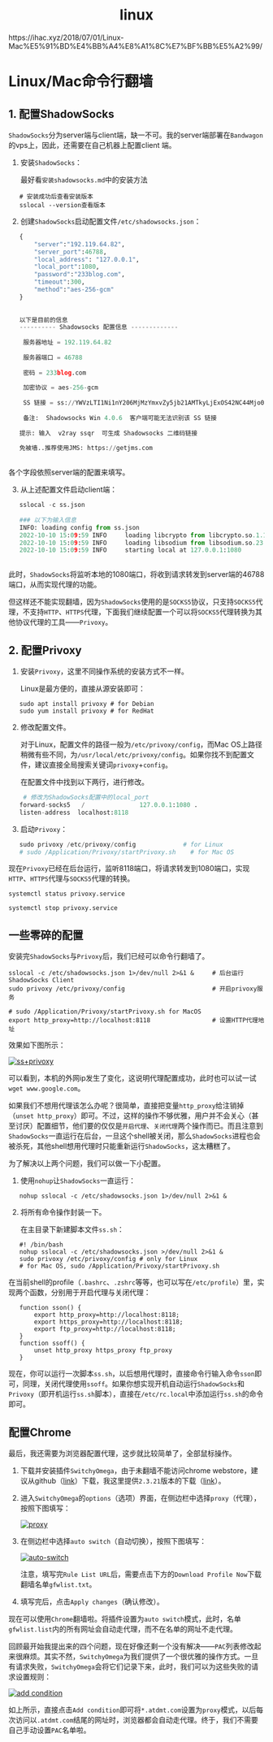 <h1 align="center">linux</h1>
https://ihac.xyz/2018/07/01/Linux-Mac%E5%91%BD%E4%BB%A4%E8%A1%8C%E7%BF%BB%E5%A2%99/



# Linux/Mac命令行翻墙





## 1. 配置ShadowSocks

`ShadowSocks`分为server端与client端，缺一不可。我的server端部署在`Bandwagon`的vps上，因此，还需要在自己机器上配置client 端。

1. 安装`ShadowSocks`：

   最好看`安装shadowsocks.md`中的安装方法

```shell
   # 安装成功后查看安装版本
   sslocal --version查看版本
```

2. 创建`ShadowSocks`启动配置文件`/etc/shadowsocks.json`：

```python
   {
       "server":"192.119.64.82",
       "server_port":46788,
       "local_address": "127.0.0.1",
       "local_port":1080,
       "password":"233blog.com",
       "timeout":300,
       "method":"aes-256-gcm"
   }
   
   
   以下是目前的信息
   ---------- Shadowsocks 配置信息 -------------
   
    服务器地址 = 192.119.64.82
   
    服务器端口 = 46788
   
    密码 = 233blog.com
   
    加密协议 = aes-256-gcm
   
    SS 链接 = ss://YWVzLTI1Ni1nY206MjMzYmxvZy5jb21AMTkyLjExOS42NC44Mjo0Njc4OA==#233v2.com_ss_192.119.64.82
   
    备注:  Shadowsocks Win 4.0.6  客户端可能无法识别该 SS 链接
   
   提示: 输入  v2ray ssqr  可生成 Shadowsocks 二维码链接
   
   免被墙..推荐使用JMS: https://getjms.com
   
```

   各个字段依照server端的配置来填写。

   

3. 从上述配置文件启动client端：

```python
   sslocal -c ss.json
   
   ### 以下为输入信息
   INFO: loading config from ss.json
   2022-10-10 15:09:59 INFO     loading libcrypto from libcrypto.so.1.1
   2022-10-10 15:09:59 INFO     loading libsodium from libsodium.so.23
   2022-10-10 15:09:59 INFO     starting local at 127.0.0.1:1080
   
```

   此时，`ShadowSocks`将监听本地的1080端口，将收到请求转发到server端的46788端口，从而实现代理的功能。

但这样还不能实现翻墙，因为`ShadowSocks`使用的是`SOCKS5`协议，只支持`SOCKS5`代理，不支持`HTTP`、`HTTPS`代理，下面我们继续配置一个可以将`SOCKS5`代理转换为其他协议代理的工具——`Privoxy`。





## 2. 配置Privoxy

1. 安装`Privoxy`，这里不同操作系统的安装方式不一样。

   Linux是最方便的，直接从源安装即可：

```shell
   sudo apt install privoxy # for Debian
   sudo yum install privoxy # for RedHat
```

   

   

2. 修改配置文件。

   对于Linux，配置文件的路径一般为`/etc/privoxy/config`，而Mac OS上路径稍微有些不同，为`/usr/local/etc/privoxy/config`。如果你找不到配置文件，建议直接全局搜索关键词`privoxy`+`config`。

   在配置文件中找到以下两行，进行修改。

```python
    # 修改为ShadowSocks配置中的local_port
   forward-socks5   /               127.0.0.1:1080 .
   listen-address  localhost:8118
```

   

3. 启动`Privoxy`：

```python
   sudo privoxy /etc/privoxy/config             # for Linux
   # sudo /Application/Privoxy/startPrivoxy.sh    # for Mac OS
```

现在`Privoxy`已经在后台运行，监听8118端口，将请求转发到1080端口，实现`HTTP`、`HTTPS`代理与`SOCKS5`代理的转换。

```shell
systemctl status privoxy.service

systemctl stop privoxy.service
```



## 一些零碎的配置

安装完`ShadowSocks`与`Privoxy`后，我们已经可以命令行翻墙了。

```shell
sslocal -c /etc/shadowsocks.json 1>/dev/null 2>&1 &     # 后台运行ShadowSocks Client
sudo privoxy /etc/privoxy/config                        # 开启privoxy服务

# sudo /Application/Privoxy/startPrivoxy.sh for MacOS
export http_proxy=http://localhost:8118                 # 设置HTTP代理地址
```

效果如下图所示：

[![ss+privoxy](https://ihac.xyz/contents/images/shadowsocks-privoxy.png)](https://ihac.xyz/contents/images/shadowsocks-privoxy.png)

可以看到，本机的外网ip发生了变化，这说明代理配置成功，此时也可以试一试`wget www.google.com`。

如果我们不想用代理该怎么办呢？很简单，直接把变量`http_proxy`给注销掉（`unset http_proxy`）即可。不过，这样的操作不够优雅，用户并不会关心（甚至讨厌）配置细节，他们要的仅仅是`开启代理`、`关闭代理`两个操作而已。而且注意到`ShadowSocks`一直运行在后台，一旦这个shell被关闭，那么`ShadowSocks`进程也会被杀死，其他shell想用代理时只能重新运行`ShadowSocks`，这太糟糕了。

为了解决以上两个问题，我们可以做一下小配置。

1. 使用`nohup`让`ShadowSocks`一直运行：

```shell
   nohup sslocal -c /etc/shadowsocks.json 1>/dev/null 2>&1 &
```

2. 将所有命令操作封装一下。

   在主目录下新建脚本文件`ss.sh`：

```shell
   #! /bin/bash
   nohup sslocal -c /etc/shadowsocks.json >/dev/null 2>&1 &
   sudo privoxy /etc/privoxy/config # only for Linux
   # for Mac OS, sudo /Application/Privoxy/startPrivoxy.sh
```

   在当前shell的profile（`.bashrc`、`.zshrc`等等，也可以写在`/etc/profile`）里，实现两个函数，分别用于开启代理与关闭代理：

```shell
   function sson() {
       export http_proxy=http://localhost:8118;
       export https_proxy=http://localhost:8118;
       export ftp_proxy=http://localhost:8118;
   }
   function ssoff() {
       unset http_proxy https_proxy ftp_proxy
   }
```

   现在，你可以运行一次脚本`ss.sh`，以后想用代理时，直接命令行输入命令`sson`即可，同理，关闭代理使用`ssoff`。如果你想实现开机自动运行`ShadowSocks`和`Privoxy`（即开机运行`ss.sh`脚本），直接在`/etc/rc.local`中添加运行`ss.sh`的命令即可。

## 配置Chrome

最后，我还需要为浏览器配置代理，这步就比较简单了，全部鼠标操作。

1. 下载并安装插件`SwitchyOmega`，由于未翻墙不能访问chrome webstore，建议从github（[link](https://github.com/FelisCatus/SwitchyOmega/releases/download/v2.3.21/SwitchyOmega.crx)）下载，我这里提供`2.3.21`版本的下载（[link](http://www.xiaoan.org/share/SwitchyOmega.crx)）。

2. 进入`SwitchyOmega`的`options`（选项）界面，在侧边栏中选择`proxy`（代理），按照下图填写：

   [![proxy](https://ihac.xyz/contents/images/proxy.png)](https://ihac.xyz/contents/images/proxy.png)

3. 在侧边栏中选择`auto switch`（自动切换），按照下图填写：

   [![auto-switch](https://ihac.xyz/contents/images/auto-switch.png)](https://ihac.xyz/contents/images/auto-switch.png)

   注意，填写完`Rule List URL`后，需要点击下方的`Download Profile Now`下载翻墙名单`gfwlist.txt`。

4. 填写完后，点击`Apply changes`（确认修改）。

现在可以使用`Chrome`翻墙啦。将插件设置为`auto switch`模式，此时，名单`gfwlist.list`内的所有网址会自动走代理，而不在名单的网址不走代理。

回顾最开始我提出来的四个问题，现在好像还剩一个没有解决——`PAC`列表修改起来很麻烦。其实不然，`SwitchyOmega`为我们提供了一个很优雅的操作方式。一旦有请求失败，`SwitchyOmega`会将它们记录下来，此时，我们可以为这些失败的请求设置规则：

[![add condition](https://ihac.xyz/contents/images/add-condition.png)](https://ihac.xyz/contents/images/add-condition.png)

如上所示，直接点击`Add condition`即可将`*.atdmt.com`设置为`proxy`模式，以后每次访问以`.atdmt.com`结尾的网址时，浏览器都会自动走代理。终于，我们不需要自己手动设置`PAC`名单啦。

